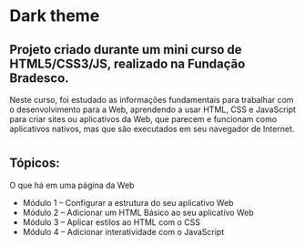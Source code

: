 # Dark theme
## Projeto criado durante um mini curso de HTML5/CSS3/JS, realizado na Fundação Bradesco.
 
 Neste curso, foi estudado as informações fundamentais para trabalhar com o desenvolvimento para a Web, aprendendo a usar HTML, CSS e JavaScript para criar sites ou aplicativos da Web, que parecem e funcionam como aplicativos nativos, mas que são executados em seu navegador de Internet.
#
## Tópicos:

O que há em uma página da Web
* Módulo 1 – Configurar a estrutura do seu aplicativo Web
* Módulo 2 – Adicionar um HTML Básico ao seu aplicativo Web
* Módulo 3 – Aplicar estilos ao HTML com o CSS
* Módulo 4 – Adicionar interatividade com o JavaScript

